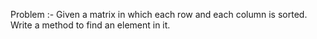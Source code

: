Problem :- 
        Given a matrix in which each row and each column is sorted.
        Write a method to find an element in it.
